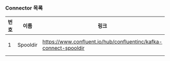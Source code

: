 ### Connector 목록
| 번호 | 이름    | 링크          | 라이센스 |
|------|---------|----------------|--------|
| 1    | Spooldir   | https://www.confluent.io/hub/confluentinc/kafka-connect-spooldir   | Apache License 2.0 | 
